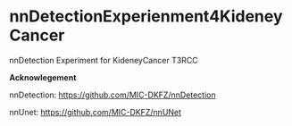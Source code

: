 # nnDetectionExperienment4KideneyCancer
nnDetection Experiment for KideneyCancer T3RCC

	

**Acknowlegement**

nnDetection: https://github.com/MIC-DKFZ/nnDetection

nnUnet: https://github.com/MIC-DKFZ/nnUNet
